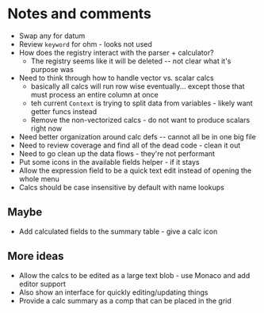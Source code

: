 # Notes and comments

- Swap any for datum
- Review `keyword` for ohm - looks not used
- How does the registry interact with the parser + calculator?
  - The registry seems like it will be deleted -- not clear what it's purpose was
- Need to think through how to handle vector vs. scalar calcs
  - basically all calcs will run row wise eventually... except those that must process an entire column at once
  - teh current `Context` is trying to split data from variables - likely want getter funcs instead
  - Remove the non-vectorized calcs - do not want to produce scalars right now
- Need better organization around calc defs -- cannot all be in one big file
- Need to review coverage and find all of the dead code - clean it out
- Need to go clean up the data flows - they're not performant
- Put some icons in the available fields helper - if it stays
- Allow the expression field to be a quick text edit instead of opening the whole menu
- Calcs should be case insensitive by default with name lookups

## Maybe

- Add calculated fields to the summary table - give a calc icon

## More ideas

- Allow the calcs to be edited as a large text blob - use Monaco and add editor support
- Also show an interface for quickly editing/updating things
- Provide a calc summary as a comp that can be placed in the grid
